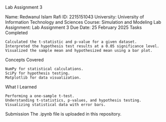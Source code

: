 Lab Assignment 3

Name: Redwanul Islam Rafi
ID: 2215151043
University: University of Information Technology and Sciences
Course: Simulation and Modeling Lab
Assignment: Lab Assignment 3
Due Date: 25 February 2025
Tasks Completed

    Calculated the t-statistic and p-value for a given dataset.
    Interpreted the hypothesis test results at a 0.05 significance level.
    Visualized the sample mean and hypothesized mean using a bar plot.

Concepts Covered

    NumPy for statistical calculations.
    SciPy for hypothesis testing.
    Matplotlib for data visualization.

What I Learned

    Performing a one-sample t-test.
    Understanding t-statistics, p-values, and hypothesis testing.
    Visualizing statistical data with error bars.

Submission
The .ipynb file is uploaded in this repository.
